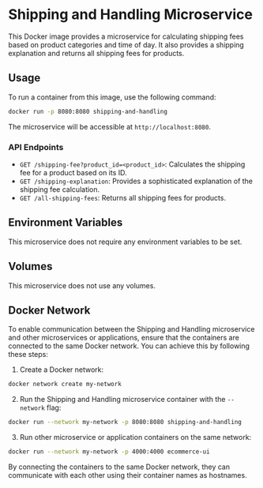 # Shipping and Handling Microservice

This Docker image provides a microservice for calculating shipping fees based on product categories and time of day. It also provides a shipping explanation and returns all shipping fees for products.

## Usage

To run a container from this image, use the following command:

```bash
docker run -p 8080:8080 shipping-and-handling
```

The microservice will be accessible at `http://localhost:8080`.

### API Endpoints

- `GET /shipping-fee?product_id=<product_id>`: Calculates the shipping fee for a product based on its ID.
- `GET /shipping-explanation`: Provides a sophisticated explanation of the shipping fee calculation.
- `GET /all-shipping-fees`: Returns all shipping fees for products.

## Environment Variables

This microservice does not require any environment variables to be set.

## Volumes

This microservice does not use any volumes.

## Docker Network

To enable communication between the Shipping and Handling microservice and other microservices or applications, ensure that the containers are connected to the same Docker network. You can achieve this by following these steps:

1. Create a Docker network:
  ```bash
  docker network create my-network
  ```

2. Run the Shipping and Handling microservice container with the `--network` flag:
  ```bash
  docker run --network my-network -p 8080:8080 shipping-and-handling
  ```

3. Run other microservice or application containers on the same network:
  ```bash
  docker run --network my-network -p 4000:4000 ecommerce-ui
  ```

By connecting the containers to the same Docker network, they can communicate with each other using their container names as hostnames.